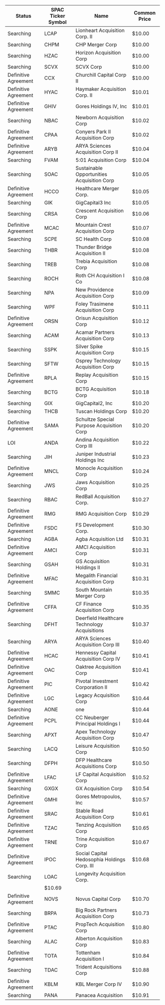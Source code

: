 Status               | SPAC Ticker Symbol | Name                                         | Common Price 
-------------------- | ------------------ | -------------------------------------------- | -------------
Searching            | LCAP               | Lionheart Acquisition Corp. II               | $10.00       
Searching            | CHPM               | CHP Merger Corp                              | $10.00       
Searching            | HZAC               | Horizon Acquisition Corp                     | $10.00       
Searching            | SCVX               | SCVX Corp                                    | $10.00       
Definitive Agreement | CCX                | Churchill Capital Corp II                    | $10.00       
Definitive Agreement | HYAC               | Haymaker Acquisition Corp. II                | $10.01       
Definitive Agreement | GHIV               | Gores Holdings IV, Inc                       | $10.01       
Searching            | NBAC               | Newborn Acquisition Corp                     | $10.02       
Definitive Agreement | CPAA               | Conyers Park II Acquisition Corp             | $10.02       
Definitive Agreement | ARYB               | ARYA Sciences Acquisition Corp II            | $10.04       
Searching            | FVAM               | 5:01 Acquisition Corp                        | $10.04       
Searching            | SOAC               | Sustainable Opportunities Acquisition Corp   | $10.05       
Definitive Agreement | HCCO               | Healthcare Merger Corp.                      | $10.05       
Searching            | GIK                | GigCapital3 Inc                              | $10.05       
Searching            | CRSA               | Crescent Acquisition Corp                    | $10.06       
Definitive Agreement | MCAC               | Mountain Crest Acquisition Corp              | $10.07       
Searching            | SCPE               | SC Health Corp                               | $10.08       
Searching            | THBR               | Thunder Bridge Acquisition II                | $10.08       
Searching            | TREB               | Trebia Acquisition Corp                      | $10.08       
Searching            | ROCH               | Roth CH Acquisition I Co                     | $10.08       
Searching            | NPA                | New Providence Acquisition Corp              | $10.09       
Searching            | WPF                | Foley Trasimene Acquisition Corp             | $10.11       
Definitive Agreement | ORSN               | Orisun Acquisition Corp                      | $10.12       
Searching            | ACAM               | Acamar Partners Acquisition Corp             | $10.13       
Searching            | SSPK               | Silver Spike Acquisition Corp                | $10.15       
Searching            | SFTW               | Osprey Technology Acquisition Corp           | $10.15       
Definitive Agreement | RPLA               | Replay Acquisition Corp                      | $10.15       
Searching            | BCTG               | BCTG Acquisition Corp                        | $10.18       
Searching            | GIX                | GigCapital2, Inc                             | $10.20       
Searching            | THCB               | Tuscan Holdings Corp                         | $10.20       
Definitive Agreement | SAMA               | Schultze Special Purpose Acquisition Corp    | $10.20       
LOI                  | ANDA               | Andina Acquisition Corp III                  | $10.22       
Searching            | JIH                | Juniper Industrial Holdings Inc              | $10.23       
Definitive Agreement | MNCL               | Monocle Acquisition Corp                     | $10.24       
Searching            | JWS                | Jaws Acquisition Corp                        | $10.25       
Searching            | RBAC               | RedBall Acquisition Corp.                    | $10.27       
Definitive Agreement | RMG                | RMG Acquisition Corp                         | $10.29       
Definitive Agreement | FSDC               | FS Development Corp.                         | $10.30       
Searching            | AGBA               | Agba Acquisition Ltd                         | $10.31       
Definitive Agreement | AMCI               | AMCI Acquisition Corp                        | $10.31       
Searching            | GSAH               | GS Acquisition Holdings II                   | $10.31       
Definitive Agreement | MFAC               | Megalith Financial Acquisition Corp          | $10.31       
Searching            | SMMC               | South Mountain Merger Corp                   | $10.35       
Definitive Agreement | CFFA               | CF Finance Acquisition Corp                  | $10.35       
Searching            | DFHT               | Deerfield Healthcare Technology Acquisitions | $10.37       
Searching            | ARYA               | ARYA Sciences Acquisition Corp III           | $10.40       
Definitive Agreement | HCAC               | Hennessy Capital Acquisition Corp IV         | $10.41       
Definitive Agreement | OAC                | Oaktree Acquisition Corp                     | $10.41       
Definitive Agreement | PIC                | Pivotal Investment Corporation II            | $10.42       
Definitive Agreement | LGC                | Legacy Acquisition Corp                      | $10.44       
Searching            | AONE               | one                                          | $10.44       
Definitive Agreement | PCPL               | CC Neuberger Principal Holdings I            | $10.44       
Searching            | APXT               | Apex Technology Acquisition Corp             | $10.47       
Searching            | LACQ               | Leisure Acquisition Corp                     | $10.50       
Searching            | DFPH               | DFP Healthcare Acquisitions Corp             | $10.50       
Definitive Agreement | LFAC               | LF Capital Acquisition Corp                  | $10.52       
Searching            | GXGX               | GX Acquisition Corp                          | $10.54       
Definitive Agreement | GMHI               | Gores Metropoulos, Inc                       | $10.57       
Definitive Agreement | SRAC               | Stable Road Acquisition Corp                 | $10.61       
Definitive Agreement | TZAC               | Tenzing Acquisition Corp                     | $10.65       
Definitive Agreement | TRNE               | Trine Acquisition Corp                       | $10.67       
Definitive Agreement | IPOC               | Social Capital Hedosophia Holdings Corp. III | $10.68       
Searching            | LOAC               | Longevity Acquisition Corp.
                 | $10.69       
Definitive Agreement | NOVS               | Novus Capital Corp                           | $10.70       
Searching            | BRPA               | Big Rock Partners Acquisition Corp           | $10.73       
Definitive Agreement | PTAC               | PropTech Acquisition Corp                    | $10.80       
Searching            | ALAC               | Alberton Acquisition Corp                    | $10.83       
Definitive Agreement | TOTA               | Tottenham Acquisition I                      | $10.84       
Searching            | TDAC               | Trident Acquisitions Corp                    | $10.88       
Definitive Agreement | KBLM               | KBL Merger Corp IV                           | $10.90       
Searching            | PANA               | Panacea Acquisition                          | $10.91       
